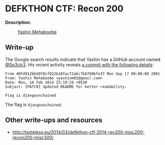 # DEFKTHON CTF: Recon 200

**Description:**

> [Yashin Mehaboobe](https://www.google.com/#q=Yashin+Mehaboobe)

## Write-up

The Google search results indicate that Yashin has a GitHub account named [@Sp3ctr3](https://github.com/Sp3ctr3). His recent activity reveals [a commit with the following details](https://github.com/Sp3ctr3/arcanum-server/commit/40fd912b6d9f0cf022b10fac72a6c7b6760bfe37):

```
From 40fd912b6d9f0cf022b10fac72a6c7b6760bfe37 Mon Sep 17 00:00:00 2001
From: Yashin Mehaboobe <yashinm92@gmail.com>
Date: Mon, 10 Feb 2014 23:19:29 +0530
Subject: [PATCH] Updated README for better readability.

Flag is djangounchained
```

The flag is `djangounchained`.

## Other write-ups and resources

* <http://tasteless.eu/2014/03/defkthon-ctf-2014-rev200-misc200-recon200-misc300/>
